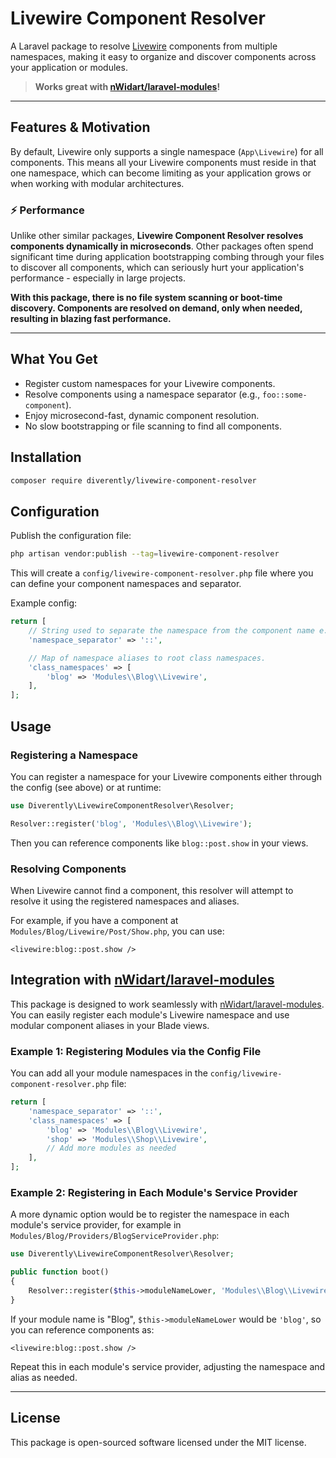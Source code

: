 # Livewire Component Resolver

A Laravel package to resolve [Livewire](https://livewire.laravel.com/) components from multiple namespaces, making it easy to organize and discover components across your application or modules.

> **Works great with [nWidart/laravel-modules](https://github.com/nWidart/laravel-modules)!**

---

## Features & Motivation

By default, Livewire only supports a single namespace (`App\Livewire`) for all components. This means all your Livewire components must reside in that one namespace, which can become limiting as your application grows or when working with modular architectures.

### ⚡️ Performance

Unlike other similar packages, **Livewire Component Resolver resolves components dynamically in microseconds**. Other packages often spend significant time during application bootstrapping combing through your files to discover all components, which can seriously hurt your application's performance - especially in large projects.

**With this package, there is no file system scanning or boot-time discovery. Components are resolved on demand, only when needed, resulting in blazing fast performance.**

---

## What You Get

- Register custom namespaces for your Livewire components.
- Resolve components using a namespace separator (e.g., `foo::some-component`).
- Enjoy microsecond-fast, dynamic component resolution.
- No slow bootstrapping or file scanning to find all components.

## Installation

```bash
composer require diverently/livewire-component-resolver
```

## Configuration

Publish the configuration file:

```bash
php artisan vendor:publish --tag=livewire-component-resolver
```

This will create a `config/livewire-component-resolver.php` file where you can define your component namespaces and separator.

Example config:

```php
return [
    // String used to separate the namespace from the component name e.g. `blog::post.show`
    'namespace_separator' => '::',

    // Map of namespace aliases to root class namespaces.
    'class_namespaces' => [
        'blog' => 'Modules\\Blog\\Livewire',
    ],
];
```

## Usage

### Registering a Namespace

You can register a namespace for your Livewire components either through the config (see above) or at runtime:

```php
use Diverently\LivewireComponentResolver\Resolver;

Resolver::register('blog', 'Modules\\Blog\\Livewire');
```

Then you can reference components like `blog::post.show` in your views.

### Resolving Components

When Livewire cannot find a component, this resolver will attempt to resolve it using the registered namespaces and aliases.

For example, if you have a component at `Modules/Blog/Livewire/Post/Show.php`, you can use:

```blade
<livewire:blog::post.show />
```

## Integration with [nWidart/laravel-modules](https://github.com/nWidart/laravel-modules)

This package is designed to work seamlessly with [nWidart/laravel-modules](https://github.com/nWidart/laravel-modules). You can easily register each module's Livewire namespace and use modular component aliases in your Blade views.

### Example 1: Registering Modules via the Config File

You can add all your module namespaces in the `config/livewire-component-resolver.php` file:

```php
return [
    'namespace_separator' => '::',
    'class_namespaces' => [
        'blog' => 'Modules\\Blog\\Livewire',
        'shop' => 'Modules\\Shop\\Livewire',
        // Add more modules as needed
    ],
];
```

### Example 2: Registering in Each Module's Service Provider

A more dynamic option would be to register the namespace in each module's service provider, for example in `Modules/Blog/Providers/BlogServiceProvider.php`:

```php
use Diverently\LivewireComponentResolver\Resolver;

public function boot()
{
    Resolver::register($this->moduleNameLower, 'Modules\\Blog\\Livewire');
}
```

If your module name is "Blog", `$this->moduleNameLower` would be `'blog'`, so you can reference components as:

```blade
<livewire:blog::post.show />
```

Repeat this in each module's service provider, adjusting the namespace and alias as needed.

---

## License

This package is open-sourced software licensed under the MIT license.
